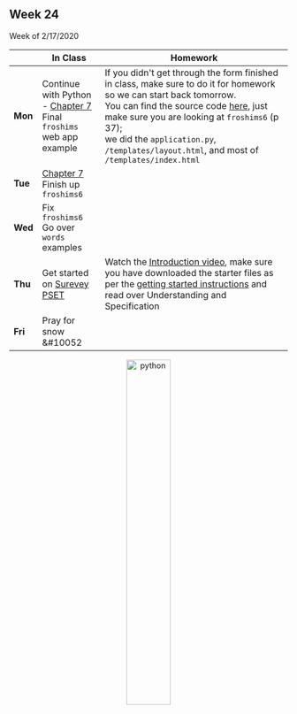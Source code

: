 <meta http-equiv="refresh" content="300"/>

## Week 24  
Week of 2/17/2020 

  |       |In Class               |Homework   |
  |-------|---------              |---------  |
  |**Mon**|Continue with Python - [Chapter 7](/ap/curriculum/7/)<br>Final `froshims` web app example  |If you didn't get through the form finished in class, make sure to do it for homework so we can start back tomorrow.<br>You can find the source code [here](https://cdn.cs50.net/2018/fall/lectures/7/src7.pdf), just make sure you are looking at `froshims6` (p 37);<br>we did the `application.py`, `/templates/layout.html`, and most of `/templates/index.html` |
  |**Tue**|[Chapter 7](/ap/curriculum/7/)<br>Finish up `froshims6` ||
  |**Wed**|Fix `froshims6`<br>Go over `words` examples | |
  |**Thu**|Get started on [Surevey PSET](https://docs.cs50.net/2019/ap/problems/survey/survey.html) |Watch the [Introduction video](https://docs.cs50.net/2019/ap/problems/survey/survey.html#introduction), make sure you have downloaded the starter files as per the [getting started instructions](https://docs.cs50.net/2019/ap/problems/survey/survey.html#getting-started) and read over Understanding and Specification |
  |**Fri**|Pray for snow &#10052 | |

<div style="text-align:center">
<img src="https://cdn.lynda.com/course/661773/661773-637122005058334771-16x9.jpg" alt="python" width="40%">

</div>
